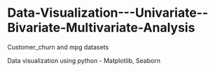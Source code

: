 # Data-Visualization---Univariate--Bivariate-Multivariate-Analysis
Customer_churn and mpg datasets


Data visualization using python - Matplotlib, Seaborn
